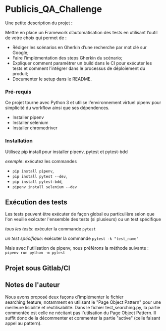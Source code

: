 # Publicis_QA_Challenge

Une petite description du projet :

Mettre en place un Framework d’automatisation des tests en utilisant l’outil de votre choix qui permet de :
- Rédiger les scénarios en Gherkin d’une recherche par mot clé sur Google;
- Faire l’implémentation des steps Gherkin du scénario;
- Expliquer comment paramétrer un build dans le CI pour exécuter les tests et comment l’intégrer dans le processus de déploiement du produit;
- Documenter le setup dans le README.

### Pré-requis

Ce projet tourne avec Python 3 et utilise l'environnement virtuel pipenv pour simplicité du workflow ainsi que ses dépendences.

- Installer pipenv  
- Installer selenium
- Installer chromedriver

### Installation

Utilisez pip install pour installer pipenv, pytest et pytest-bdd

_exemple_: exécutez les commandes 
- ``pip install pipenv``, 
- ``pip install pytest --dev``,
- ``pip install pytest-bdd``, 
- ``pipenv install selenium --dev``

## Exécution des tests

Les tests peuvent être exécuter de façon global ou particulière selon que l'on veuille exécuter l'ensemble des tests (si plusieurs) ou un test spécifique

_tous les tests_: exécuter la commande ``pytest``

_un test spécifique_: exécuter la commande ``pytest -k "test_name"``

Mais avec l'utilisation de pipenv, nous préférons la méthode suivante : ``pipenv run python -m pytest``

## Projet sous Gitlab/CI



## Notes de l'auteur

Nous avons proposé deux façons d'implémenter le fichier searching.feature; notamment en utilisant le "Page Object Pattern" pour une meilleure lisibilité et réutilisabilité.
Dans le fichier test_searching.py, la partie commentée est celle ne nécitant pas l'utilsation du Page Object Pattern. 
Il suffit donc de la décommenter et commenter la partie "active" (celle faisant appel au pattern).
